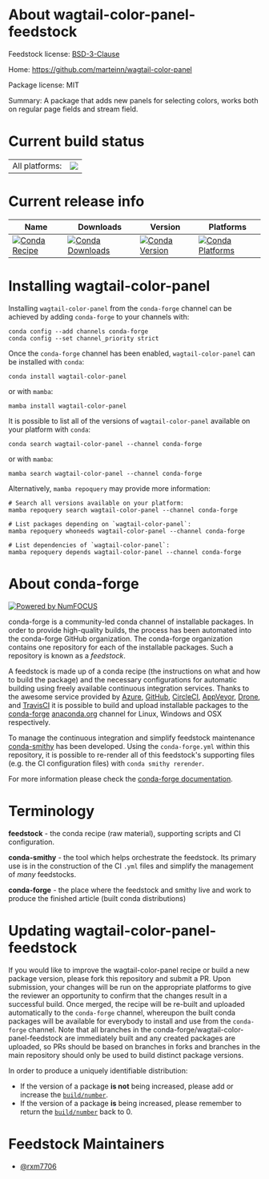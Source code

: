 About wagtail-color-panel-feedstock
===================================

Feedstock license: [BSD-3-Clause](https://github.com/conda-forge/wagtail-color-panel-feedstock/blob/main/LICENSE.txt)

Home: https://github.com/marteinn/wagtail-color-panel

Package license: MIT

Summary: A package that adds new panels for selecting colors, works both on regular page fields and stream field.

Current build status
====================


<table><tr><td>All platforms:</td>
    <td>
      <a href="https://dev.azure.com/conda-forge/feedstock-builds/_build/latest?definitionId=21440&branchName=main">
        <img src="https://dev.azure.com/conda-forge/feedstock-builds/_apis/build/status/wagtail-color-panel-feedstock?branchName=main">
      </a>
    </td>
  </tr>
</table>

Current release info
====================

| Name | Downloads | Version | Platforms |
| --- | --- | --- | --- |
| [![Conda Recipe](https://img.shields.io/badge/recipe-wagtail--color--panel-green.svg)](https://anaconda.org/conda-forge/wagtail-color-panel) | [![Conda Downloads](https://img.shields.io/conda/dn/conda-forge/wagtail-color-panel.svg)](https://anaconda.org/conda-forge/wagtail-color-panel) | [![Conda Version](https://img.shields.io/conda/vn/conda-forge/wagtail-color-panel.svg)](https://anaconda.org/conda-forge/wagtail-color-panel) | [![Conda Platforms](https://img.shields.io/conda/pn/conda-forge/wagtail-color-panel.svg)](https://anaconda.org/conda-forge/wagtail-color-panel) |

Installing wagtail-color-panel
==============================

Installing `wagtail-color-panel` from the `conda-forge` channel can be achieved by adding `conda-forge` to your channels with:

```
conda config --add channels conda-forge
conda config --set channel_priority strict
```

Once the `conda-forge` channel has been enabled, `wagtail-color-panel` can be installed with `conda`:

```
conda install wagtail-color-panel
```

or with `mamba`:

```
mamba install wagtail-color-panel
```

It is possible to list all of the versions of `wagtail-color-panel` available on your platform with `conda`:

```
conda search wagtail-color-panel --channel conda-forge
```

or with `mamba`:

```
mamba search wagtail-color-panel --channel conda-forge
```

Alternatively, `mamba repoquery` may provide more information:

```
# Search all versions available on your platform:
mamba repoquery search wagtail-color-panel --channel conda-forge

# List packages depending on `wagtail-color-panel`:
mamba repoquery whoneeds wagtail-color-panel --channel conda-forge

# List dependencies of `wagtail-color-panel`:
mamba repoquery depends wagtail-color-panel --channel conda-forge
```


About conda-forge
=================

[![Powered by
NumFOCUS](https://img.shields.io/badge/powered%20by-NumFOCUS-orange.svg?style=flat&colorA=E1523D&colorB=007D8A)](https://numfocus.org)

conda-forge is a community-led conda channel of installable packages.
In order to provide high-quality builds, the process has been automated into the
conda-forge GitHub organization. The conda-forge organization contains one repository
for each of the installable packages. Such a repository is known as a *feedstock*.

A feedstock is made up of a conda recipe (the instructions on what and how to build
the package) and the necessary configurations for automatic building using freely
available continuous integration services. Thanks to the awesome service provided by
[Azure](https://azure.microsoft.com/en-us/services/devops/), [GitHub](https://github.com/),
[CircleCI](https://circleci.com/), [AppVeyor](https://www.appveyor.com/),
[Drone](https://cloud.drone.io/welcome), and [TravisCI](https://travis-ci.com/)
it is possible to build and upload installable packages to the
[conda-forge](https://anaconda.org/conda-forge) [anaconda.org](https://anaconda.org/)
channel for Linux, Windows and OSX respectively.

To manage the continuous integration and simplify feedstock maintenance
[conda-smithy](https://github.com/conda-forge/conda-smithy) has been developed.
Using the ``conda-forge.yml`` within this repository, it is possible to re-render all of
this feedstock's supporting files (e.g. the CI configuration files) with ``conda smithy rerender``.

For more information please check the [conda-forge documentation](https://conda-forge.org/docs/).

Terminology
===========

**feedstock** - the conda recipe (raw material), supporting scripts and CI configuration.

**conda-smithy** - the tool which helps orchestrate the feedstock.
                   Its primary use is in the construction of the CI ``.yml`` files
                   and simplify the management of *many* feedstocks.

**conda-forge** - the place where the feedstock and smithy live and work to
                  produce the finished article (built conda distributions)


Updating wagtail-color-panel-feedstock
======================================

If you would like to improve the wagtail-color-panel recipe or build a new
package version, please fork this repository and submit a PR. Upon submission,
your changes will be run on the appropriate platforms to give the reviewer an
opportunity to confirm that the changes result in a successful build. Once
merged, the recipe will be re-built and uploaded automatically to the
`conda-forge` channel, whereupon the built conda packages will be available for
everybody to install and use from the `conda-forge` channel.
Note that all branches in the conda-forge/wagtail-color-panel-feedstock are
immediately built and any created packages are uploaded, so PRs should be based
on branches in forks and branches in the main repository should only be used to
build distinct package versions.

In order to produce a uniquely identifiable distribution:
 * If the version of a package **is not** being increased, please add or increase
   the [``build/number``](https://docs.conda.io/projects/conda-build/en/latest/resources/define-metadata.html#build-number-and-string).
 * If the version of a package **is** being increased, please remember to return
   the [``build/number``](https://docs.conda.io/projects/conda-build/en/latest/resources/define-metadata.html#build-number-and-string)
   back to 0.

Feedstock Maintainers
=====================

* [@rxm7706](https://github.com/rxm7706/)

